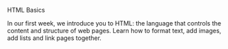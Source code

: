HTML Basics

In our first week, we introduce you to HTML: the language that controls the content and structure of web pages. Learn how to format text, add images, add lists and link pages together.